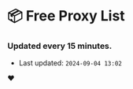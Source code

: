 # :package: Free Proxy List
### Updated every 15 minutes.

- Last updated: `2024-09-04 13:02`

:heart:
